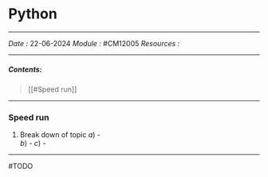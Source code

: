 # Python
---
*Date :* 22-06-2024
*Module :* #CM12005 
*Resources :*

---
##### Contents: 
 > [[#Speed run]]
> 
--- 
### Speed run 

1. Break down of topic 
	$a)$ -  
	$b)$ - 
	$c)$ - 
---
#TODO 


